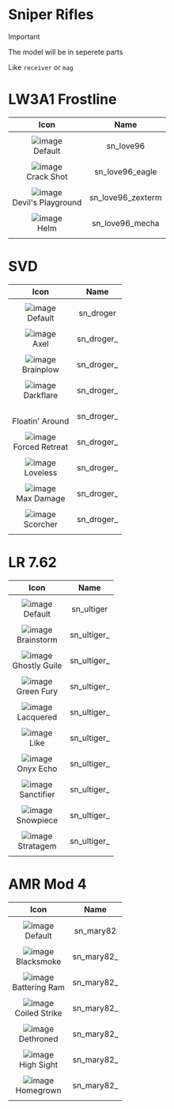 # Sniper Rifles

> [!IMPORTANT]
> The model will be in seperete parts
>
> Like `receiver` or `mag`



# LW3A1 Frostline

| Icon | Name |
| :--: | :--: | 
| | | | | 
![image](https://github.com/user-attachments/assets/38fc8a35-fcc3-4982-b546-693c17eb8255)<br> Default | sn_love96 | 
| | | | | 
![image](https://github.com/user-attachments/assets/c6c13621-ecbb-4464-91b7-cb9ecc9146fb)<br> Crack Shot | sn_love96_eagle | 
| | | | | 
![image](https://github.com/user-attachments/assets/322db63b-4f9c-4e12-a916-b42337430643)<br> Devil's Playground	 | sn_love96_zexterm | 
| | | | | 
![image](https://github.com/user-attachments/assets/747ad735-c160-4e8d-bf04-c8ce1916fae6)<br> Helm | sn_love96_mecha | 
| | | | | 



# SVD

| Icon | Name |
| :--: | :--: | 
| | | | | 
![image](https://github.com/user-attachments/assets/916a226f-96ae-4bbb-8b4b-1a99aab9dc4b)<br> Default | sn_droger | 
| | | | | 
![image](https://github.com/user-attachments/assets/46864d16-d4b8-48d0-8753-b65a3185b3dd)<br> Axel | sn_droger_  | 
| | | | | 
![image](https://github.com/user-attachments/assets/eebd4d3d-8161-404e-a361-99d5df6451bc)<br> Brainplow | sn_droger_ | 
| | | | | 
![image](https://github.com/user-attachments/assets/a9e6921e-7d82-4e28-8f68-3d8abaa5e633)<br> Darkflare | sn_droger_ | 
| | | | | 
<br> Floatin' Around | sn_droger_ | 
| | | | | 
![image](https://github.com/user-attachments/assets/c7498dbd-3b2c-4c8a-9eea-cfef4ca3b2da)<br> Forced Retreat | sn_droger_ | 
| | | | | 
![image](https://github.com/user-attachments/assets/45932749-4bbf-454f-956c-9a7ee9a0940b)<br> Loveless | sn_droger_ | 
| | | | | 
![image](https://github.com/user-attachments/assets/4432f652-fb74-4b96-b503-0e477d0f3ac1)<br> Max Damage | sn_droger_ | 
| | | | | 
![image](https://github.com/user-attachments/assets/651e7f23-c60c-406c-8fe7-e520930f7c8f)<br> Scorcher | sn_droger_ | 
| | | | | 



# LR 7.62

| Icon | Name |
| :--: | :--: | 
| | | | | 
![image](https://github.com/user-attachments/assets/e88599b8-0707-4f77-9a39-137f9dd35e24)<br> Default | sn_ultiger | 
| | | | |  
![image](https://github.com/user-attachments/assets/97d44b15-a25f-439d-880b-922167303a03)<br> Brainstorm | sn_ultiger_ | 
| | | | | 
![image](https://github.com/user-attachments/assets/7298b0b0-5861-4b9b-adb6-6606e5e15f90)<br> Ghostly Guile | sn_ultiger_ | 
| | | | | 
![image](https://github.com/user-attachments/assets/3c2115d0-85e2-4142-bdd0-9b12acf37fd5)<br> Green Fury | sn_ultiger_  | 
| | | | | 
![image](https://github.com/user-attachments/assets/2d8c04f2-8bf5-4306-be4c-a2bca3525913)<br> Lacquered | sn_ultiger_ | 
| | | | | 
![image](https://github.com/user-attachments/assets/72d0c10b-d5bd-41dd-b005-8650b3436567)<br> Like | sn_ultiger_ | 
| | | | | 
![image](https://github.com/user-attachments/assets/f08b314b-0c04-4e90-a1f5-f91db1946450)<br> Onyx Echo |sn_ultiger_  | 
| | | | | 
![image](https://github.com/user-attachments/assets/b1b51b1f-1a20-4d36-9152-cc352d98d2bd)<br> Sanctifier | sn_ultiger_ | 
| | | | | 
![image](https://github.com/user-attachments/assets/96edcdd3-ee3f-4a3e-b910-60a80ea66114)<br> Snowpiece | sn_ultiger_ | 
| | | | | 
![image](https://github.com/user-attachments/assets/2fe618cd-6792-4812-837e-576b12d0d974)<br> Stratagem | sn_ultiger_ | 
| | | | |



# AMR Mod 4

| Icon | Name |
| :--: | :--: | 
| | | | | 
![image](https://github.com/user-attachments/assets/61ca3417-5eb4-4d21-ac39-030cadd78a82)<br> Default | sn_mary82 | 
| | | | | 
![image](https://github.com/user-attachments/assets/f2b8ef0b-eb2b-469e-9b50-15715bf58dd3)<br> Blacksmoke | sn_mary82_ | 
| | | | | 
![image](https://github.com/user-attachments/assets/14cf34fa-af44-4757-8a78-7d3b7a8a2287)<br> Battering Ram | sn_mary82_  | 
| | | | | 
![image](https://github.com/user-attachments/assets/7b9ad72f-d45e-4d85-ace6-2eeeb0a9d44d)<br> Coiled Strike | sn_mary82_ | 
| | | | | 
![image](https://github.com/user-attachments/assets/7585d81f-f6d8-4573-86ff-216ed0286ac0)<br> Dethroned | sn_mary82_ | 
| | | | | 
![image](https://github.com/user-attachments/assets/ae56b362-a548-4893-88ac-207908df92f8)<br> High Sight | sn_mary82_ | 
| | | | | 
![image](https://github.com/user-attachments/assets/43034a59-a566-4254-87e9-d5c4e6836784)<br> Homegrown | sn_mary82_ | 
| | | | | 












